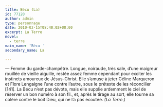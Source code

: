 ```yaml
---
title: Bécu (La)
id: 77120
author: admin
type: personnage
date: 2010-02-15T08:40:02+00:00
excerpt: La Terre
novel:
  - terre
main_name: 'Bécu '
secondary_name: La

---
```

— Femme du garde-champêtre. Longue, noiraude, très sale, d&rsquo;une maigreur rouillée de vieille aiguille, restée assez femme cependant pour exciter les instincts amoureux de Jésus-Christ. Elle s&rsquo;amuse à jeter Céline Marqueron et Flore Lengaigne l&rsquo;une contre l&rsquo;autre, sous le prétexte de les réconcilier [141]. La Bécu n&rsquo;est pas dévote, mais elle supplie ardemment le ciel de réserver un bon numéro à son fil., et, après le tirage au sort, elle tourne sa colère contre le boit Dieu, qui ne l&rsquo;a pas écoutée. _(La Terre.)_